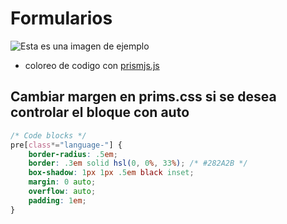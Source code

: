 # Formularios
![Esta es una imagen de ejemplo](https://www.entramar.mvl.edu.ar/wp-content/uploads/2016/11/google_form.jpg  ) 

-  coloreo de codigo con  [prismjs.js]


## Cambiar margen en prims.css si se desea controlar el bloque con auto
```css
/* Code blocks */
pre[class*="language-"] {
	border-radius: .5em;
	border: .3em solid hsl(0, 0%, 33%); /* #282A2B */
	box-shadow: 1px 1px .5em black inset;
	margin: 0 auto;
	overflow: auto;
	padding: 1em;
}
```


[prismjs.js]:https://prismjs.com/